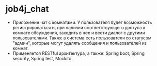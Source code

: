 # job4j_chat
- Приложение чат с комнатами. У пользователя будет возможность регистрироваться и, при наличии соответствующего доступа к комнате обсуждения, заходить в нее и вести диалог с другими пользователями. Также в система есть пользователи со статусом "админ", которые могут удалять сообщения и пользователей из комнат.
- Применяется RESTful архитектура, а также: Spring boot, Spring security, Spring test, Mockito.

